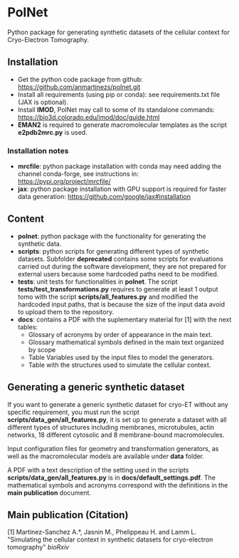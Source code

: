 # PolNet
Python package for generating synthetic datasets of the cellular context for Cryo-Electron Tomography.

## Installation

* Get the python code package from github: https://github.com/anmartinezs/polnet.git
* Install all requirements (using pip or conda): see requirements.txt file (JAX is optional).
* Install **IMOD**, PolNet may call to some of its standalone commands: https://bio3d.colorado.edu/imod/doc/guide.html
* **EMAN2** is required to generate macromolecular templates as the script **e2pdb2mrc.py** is used.

### Installation notes

* **mrcfile**: python package installation with conda may need adding the channel conda-forge, see instructions in: https://pypi.org/project/mrcfile/
* **jax**: python package installation with GPU support is required for faster data generation: https://github.com/google/jax#installation

## Content

* **polnet**: python package with the functionality for generating the synthetic data.
* **scripts**: python scripts for generating different types of synthetic datasets. Subfolder **deprecated** contains 
some scripts for evaluations carried out during the software development, they are not prepared for external users
because some hardcoded paths need to be modified.
* **tests**: unit tests for functionalities in **polnet**. The script **tests/test_transformations.py** requires to generate at 
least 1 output tomo with the script **scripts/all_features.py** and modified the hardcoded input paths, that is because
the size of the input data avoid to upload them to the repository.
* **docs**: contains a PDF with the suplementary material for [1] with the next tables:
  + Glossary of acronyms by order of appearance in the main text.
  + Glossary mathematical symbols defined in the main text organized by scope
  + Table Variables used by the input files to model the generators.
  + Table with the structures used to simulate the cellular context. 

## Generating a generic synthetic dataset

If you want to generate a generic synthetic dataset for cryo-ET without any specific requirement, you must run the script
**scripts/data_gen/all_features.py**, it is set up to generate a dataset with all different types of structures including
membranes, microtubules, actin networks, 18 different cytosolic and 8 membrane-bound macromolecules.

Input configuration files for geometry and transformation generators, as well as the macromolecular models are available
under **data** folder.

A PDF with a text description of the setting used in the scripts **scripts/data_gen/all_features.py** is in **docs/default_settings.pdf**. The mathematical 
symbols and acronyms correspond with the definitions in the **main publication** document.

## Main publication (Citation)

[1] Martinez-Sanchez A.*, Jasnin M., Phelippeau H. and Lamm L. "Simulating the cellular context in synthetic datasets for cryo-electron tomography" *bioRxiv*



